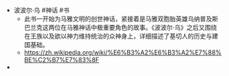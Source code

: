 - 波波尔·乌 #神话 #书
	- 此书一开始为马雅文明的创世神话，紧接着是马雅双胞胎英雄乌纳普及斯巴兰克这两位在马雅神话中极重要角色的故事。《波波尔·乌》之后又围绕在王族以及欲以神力维持统治的众神身上，详细描述了基切人的历史与建国基础。
	- https://zh.wikipedia.org/wiki/%E6%B3%A2%E6%B3%A2%E7%88%BE%C2%B7%E7%83%8F
-
